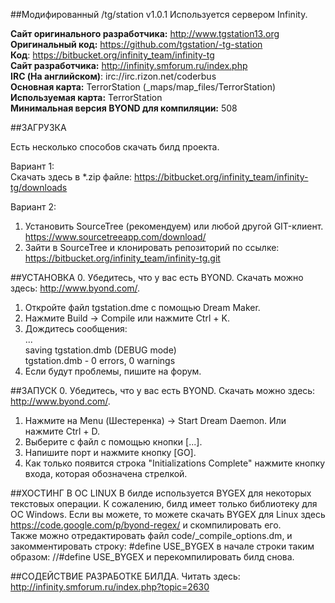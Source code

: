 ﻿##Модифированный /tg/station v1.0.1
Используется сервером Infinity.

**Сайт оригинального разработчика:** http://www.tgstation13.org  
**Оригинальный код:** https://github.com/tgstation/-tg-station  
**Код**: https://bitbucket.org/infinity_team/infinity-tg  
**Сайт разработчика:** http://infinity.smforum.ru/index.php  
**IRC (На английском)**: irc://irc.rizon.net/coderbus  
**Основная карта:** TerrorStation (_maps/map_files/TerrorStation)  
**Используемая карта:** TerrorStation  
**Минимальная версия BYOND для компиляции:** 508

##ЗАГРУЗКА

Есть несколько способов скачать билд проекта.

Вариант 1:  
Скачать здесь в *.zip файле: https://bitbucket.org/infinity_team/infinity-tg/downloads

Вариант 2:  
1. Установить SourceTree (рекомендуем) или любой другой GIT-клиент.  
https://www.sourcetreeapp.com/download/  
2. Зайти в SourceTree и клонировать репозиторий по ссылке:  
https://bitbucket.org/infinity_team/infinity-tg.git

##УСТАНОВКА
0. Убедитесь, что у вас есть BYOND. Скачать можно здесь: http://www.byond.com/.  
1. Откройте файл tgstation.dme с помощью Dream Maker.
2. Нажмите Build -> Compile или нажмите Ctrl + K.
3. Дождитесь сообщения:  
...  
saving tgstation.dmb (DEBUG mode)  
tgstation.dmb - 0 errors, 0 warnings
4. Если будут проблемы, пишите на форум.

##ЗАПУСК
0. Убедитесь, что у вас есть BYOND. Скачать можно здесь: http://www.byond.com/.  
1. Нажмите на Menu (Шестеренка) -> Start Dream Daemon. Или нажмите Ctrl + D.
2. Выберите с файл с помощью кнопки [...].
3. Напишите порт и нажмите кнопку [GO].
4. Как только появится строка "Initializations Complete" нажмите кнопку входа, которая обозначена стрелкой.

##ХОСТИНГ В ОС LINUX
В билде используется BYGEX для некоторых текстовых операции. К сожалению, билд имеет только библиотеку для ОС Windows. Если вы можете, то можете скачать BYGEX для Linux здесь https://code.google.com/p/byond-regex/ и скомпилировать его.  
Также можно отредактировать файл code/_compile_options.dm, и закомментировать строку: #define USE_BYGEX в начале строки таким образом: //#define USE_BYGEX и перекомпилировать билд снова.

##СОДЕЙСТВИЕ РАЗРАБОТКЕ БИЛДА.
Читать здесь:  
http://infinity.smforum.ru/index.php?topic=2630